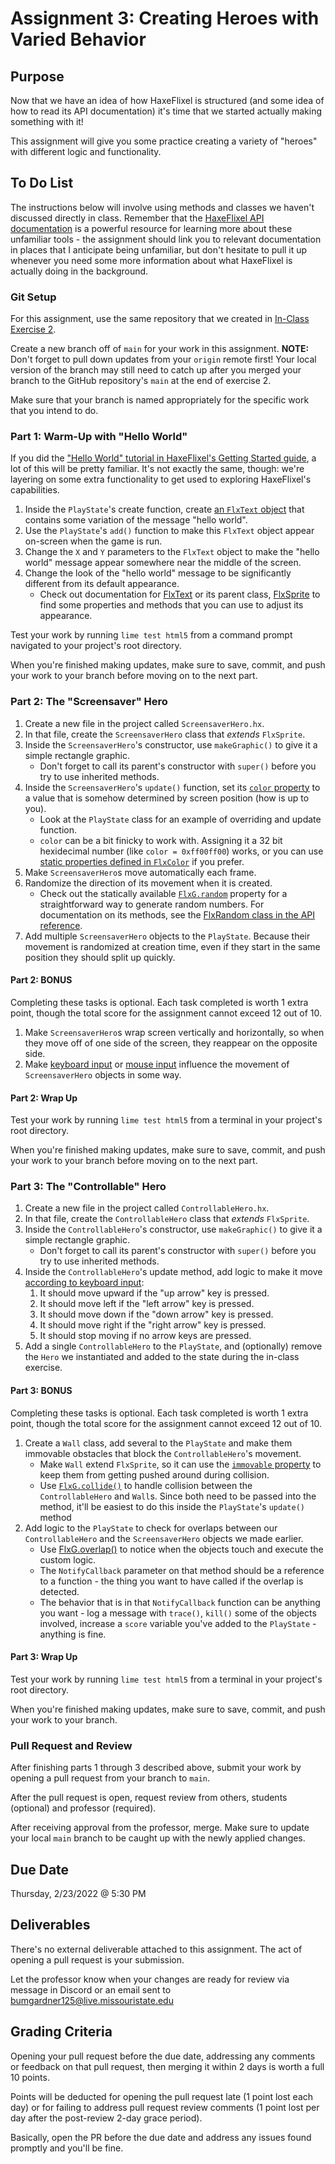 # Assignment 3: Creating Heroes with Varied Behavior

## Purpose
Now that we have an idea of how HaxeFlixel is structured (and some idea of how to read its API 
documentation) it's time that we started actually making something with it!

This assignment will give you some practice creating a variety of "heroes" with different logic
and functionality.

## To Do List
The instructions below will involve using methods and classes we haven't discussed directly in 
class. Remember that the [HaxeFlixel API documentation](https://api.haxeflixel.com/) is a powerful 
resource for learning more about these unfamiliar tools - the assignment should link you to 
relevant documentation in places that I anticipate being unfamiliar, but don't hesitate to pull 
it up whenever you need some more information about what HaxeFlixel is actually doing in the 
background.

### Git Setup
For this assignment, use the same repository that we created in 
[In-Class Exercise 2](/lectures/exercises/e2_basic_haxeflixel_project.md).

Create a new branch off of `main` for your work in this assignment. **NOTE:** Don't forget to pull 
down updates from your `origin` remote first! Your local version of the branch may still need to 
catch up after you merged your branch to the GitHub repository's `main` at the end of exercise 2. 

Make sure that your branch is named appropriately for the specific work that you intend to do.

### Part 1: Warm-Up with "Hello World"
If you did the ["Hello World" tutorial in HaxeFlixel's Getting Started guide](https://haxeflixel.com/documentation/hello-world/), 
a lot of this will be pretty familiar. It's not exactly the same, though: we're layering on some 
extra functionality to get used to exploring HaxeFlixel's capabilities.

 1. Inside the `PlayState`'s create function, create 
    [an `FlxText` object](https://api.haxeflixel.com/flixel/text/FlxText.html) that contains some 
    variation of the message "hello world".
 2. Use the `PlayState`'s `add()` function to make this `FlxText` object appear on-screen when the 
    game is run.
 3. Change the `X` and `Y` parameters to the `FlxText` object to make the "hello world" message 
    appear somewhere near the middle of the screen.
 4. Change the look of the "hello world" message to be significantly different from its default 
    appearance.
    * Check out documentation for [FlxText](https://api.haxeflixel.com/flixel/text/FlxText.html) 
    or its parent class, [FlxSprite](https://api.haxeflixel.com/flixel/FlxSprite.html) to find some 
    properties and methods that you can use to adjust its appearance.

Test your work by running `lime test html5` from a command prompt navigated to your project's root directory.

When you're finished making updates, make sure to save, commit, and push your work to your branch
before moving on to the next part.

### Part 2: The "Screensaver" Hero
 1. Create a new file in the project called `ScreensaverHero.hx`.
 2. In that file, create the `ScreensaverHero` class that *extends* `FlxSprite`.
 3. Inside the `ScreensaverHero`'s constructor, use `makeGraphic()` to give it a simple 
 rectangle graphic.
    * Don't forget to call its parent's constructor with `super()` before you try to use inherited
    methods.
 4. Inside the `ScreensaverHero`'s `update()` function, set its 
 [`color` property](https://api.haxeflixel.com/flixel/FlxSprite.html#color) to a value that is 
 somehow determined by screen position (how is up to you).
    * Look at the `PlayState` class for an example of overriding and update function.
    * `color` can be a bit finicky to work with. Assigning it a 32 bit hexidecimal number (like 
    `color = 0xff00ff00`) works, or you can use [static properties defined in `FlxColor`](https://api.haxeflixel.com/flixel/util/FlxColor.html)
    if you prefer.
 5. Make `ScreensaverHero`s move automatically each frame.
 6. Randomize the direction of its movement when it is created.
    * Check out the statically available [`FlxG.random`](https://api.haxeflixel.com/flixel/FlxG.html#random) 
    property for a straightforward way to generate random numbers. For documentation on its methods, see 
    the [FlxRandom class in the API reference](https://api.haxeflixel.com/flixel/math/FlxRandom.html).
 8. Add multiple `ScreensaverHero` objects to the `PlayState`. Because their movement is randomized
 at creation time, even if they start in the same position they should split up quickly.

#### Part 2: BONUS
Completing these tasks is optional. Each task completed is worth 1 extra point, though the total 
score for the assignment cannot exceed 12 out of 10.
 1. Make `ScreensaverHero`s wrap screen vertically and horizontally, so when they move off of one 
    side of the screen, they reappear on the opposite side.
 2. Make [keyboard input](https://haxeflixel.com/documentation/keyboard/) or 
    [mouse input](https://haxeflixel.com/documentation/mouse/) influence the movement of 
    `ScreensaverHero` objects in some way.

#### Part 2: Wrap Up
Test your work by running `lime test html5` from a terminal in your project's root directory.

When you're finished making updates, make sure to save, commit, and push your work to your branch
before moving on to the next part.

### Part 3: The "Controllable" Hero
 1. Create a new file in the project called `ControllableHero.hx`.
 2. In that file, create the `ControllableHero` class that *extends* `FlxSprite`.
 3. Inside the `ControllableHero`'s constructor, use `makeGraphic()` to give it a simple 
    rectangle graphic.
    * Don't forget to call its parent's constructor with `super()` before you try to use inherited
    methods.
 4. Inside the `ControllableHero`'s update method, add logic to make it move 
    [according to keyboard input](https://haxeflixel.com/documentation/keyboard/):
    1. It should move upward if the "up arrow" key is pressed.
    2. It should move left if the "left arrow" key is pressed.
    3. It should move down if the "down arrow" key is pressed.
    4. It should move right if the "right arrow" key is pressed.
    5. It should stop moving if no arrow keys are pressed.
 5. Add a single `ControllableHero` to the `PlayState`, and (optionally) remove the `Hero` we 
 instantiated and added to the state during the in-class exercise.

#### Part 3: BONUS 
Completing these tasks is optional. Each task completed is worth 1 extra point, though the total 
score for the assignment cannot exceed 12 out of 10.
 1. Create a `Wall` class, add several to the `PlayState` and make them immovable obstacles that
    block the `ControllableHero`'s movement.
    * Make `Wall` extend `FlxSprite`, so it can use the [`immovable` property](https://api.haxeflixel.com/flixel/FlxObject.html#immovable) 
    to keep them from getting pushed around during collision.
    * Use [`FlxG.collide()`](https://api.haxeflixel.com/flixel/FlxG.html#collide) to handle 
    collision between the `ControllableHero` and `Wall`s. Since both need to be passed into the
    method, it'll be easiest to do this inside the `PlayState`'s `update()` method
 2. Add logic to the `PlayState` to check for overlaps between our `ControllableHero` and the
    `ScreensaverHero` objects we made earlier. 
    * Use [FlxG.overlap()](https://api.haxeflixel.com/flixel/FlxG.html#overlap) to notice when
    the objects touch and execute the custom logic. 
    * The `NotifyCallback` parameter on that method should be a reference to a function - the
    thing you want to have called if the overlap is detected.
    * The behavior that is in that `NotifyCallback` function can be anything you want - log a 
    message with `trace()`, `kill()` some of the objects involved, increase a `score` variable 
    you've added to the `PlayState` - anything is fine.

#### Part 3: Wrap Up
Test your work by running `lime test html5` from a terminal in your project's root directory.

When you're finished making updates, make sure to save, commit, and push your work to your branch.

### Pull Request and Review
After finishing parts 1 through 3 described above, submit your work by opening a pull request from
your branch to `main`.

After the pull request is open, request review from others, students (optional) and 
professor (required).

After receiving approval from the professor, merge. Make sure to update your local `main` branch to 
be caught up with the newly applied changes.

## Due Date 
Thursday, 2/23/2022 @ 5:30 PM 

## Deliverables
There's no external deliverable attached to this assignment. The act of opening a pull request is
your submission.

Let the professor know when your changes are ready for review via message in Discord or an email
sent to bumgardner125@live.missouristate.edu

## Grading Criteria
Opening your pull request before the due date, addressing any comments or feedback on that pull 
request, then merging it within 2 days is worth a full 10 points.

Points will be deducted for opening the pull request late (1 point lost each day) or for failing to
address pull request review comments (1 point lost per day after the post-review 2-day grace 
period).

Basically, open the PR before the due date and address any issues found promptly and you'll be fine.
